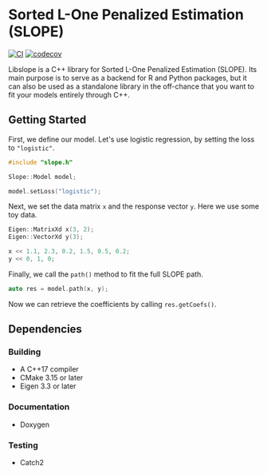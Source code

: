 # Sorted L-One Penalized Estimation (SLOPE)

[![CI](https://github.com/jolars/libslope/actions/workflows/ci.yaml/badge.svg)](https://github.com/jolars/libslope/actions/workflows/ci.yaml)
[![codecov](https://codecov.io/gh/jolars/libslope/graph/badge.svg?token=y0mJN9eqYr)](https://codecov.io/gh/jolars/libslope)

Libslope is a C++ library for Sorted L-One Penalized Estimation (SLOPE). Its main
purpose is to serve as a backend for R and Python packages, but it can also be
used as a standalone library in the off-chance that you want to fit your models
entirely through C++.

## Getting Started

First, we define our model. Let's use logistic regression, by setting the
loss to `"logistic"`.

```cpp
#include "slope.h"

Slope::Model model;

model.setLoss("logistic");
```

Next, we set the data matrix `x` and the response vector `y`. Here we use some
toy data.

```cpp
Eigen::MatrixXd x(3, 2);
Eigen::VectorXd y(3);

x << 1.1, 2.3, 0.2, 1.5, 0.5, 0.2;
y << 0, 1, 0;
```

Finally, we call the `path()` method to fit the full SLOPE path.

```cpp
auto res = model.path(x, y);
```

Now we can retrieve the coefficients by calling `res.getCoefs()`.

## Dependencies

### Building

- A C++17 compiler
- CMake 3.15 or later
- Eigen 3.3 or later

### Documentation

- Doxygen

### Testing

- Catch2
